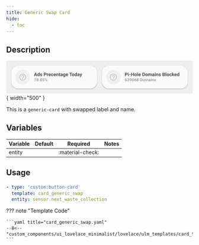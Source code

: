 ```yaml
---
title: Generic Swap Card
hide:
  - toc
---
```

<!-- markdownlint-disable MD046 -->

## Description

![example-image](../../assets/img/ulm_cards/card_generic_swap.png){ width="500" }

This is a `generic-card` with swapped label and name.

## Variables

| Variable | Default | Required         | Notes             |
|----------|---------|------------------|-------------------|
| entity     |         | :material-check: |                   |

## Usage

```yaml
- type: 'custom:button-card'
  template: card_generic_swap
  entity: sensor.next_waste_collection
```

??? note "Template Code"

    ```yaml title="card_generic_swap.yaml"
    --8<-- "custom_components/ui_lovelace_minimalist/lovelace/ulm_templates/card_templates/cards/card_generic_swap.yaml"
    ```
